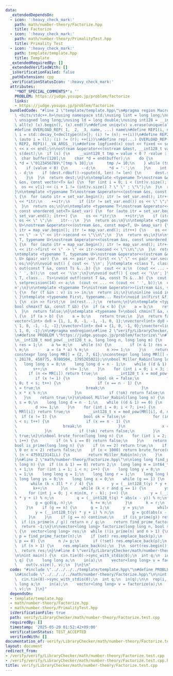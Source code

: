 ```yaml
---
data:
  _extendedDependsOn:
  - icon: ':heavy_check_mark:'
    path: math/number-theory/Factorize.hpp
    title: Factorize
  - icon: ':heavy_check_mark:'
    path: math/number-theory/PrimalityTest.hpp
    title: Primality Test
  - icon: ':heavy_check_mark:'
    path: template/template.hpp
    title: Template
  _extendedRequiredBy: []
  _extendedVerifiedWith: []
  _isVerificationFailed: false
  _pathExtension: cpp
  _verificationStatusIcon: ':heavy_check_mark:'
  attributes:
    '*NOT_SPECIAL_COMMENTS*': ''
    PROBLEM: https://judge.yosupo.jp/problem/factorize
    links:
    - https://judge.yosupo.jp/problem/factorize
  bundledCode: "#line 2 \"template/template.hpp\"\n#pragma region Macros\n#include\
    \ <bits/stdc++.h>\nusing namespace std;\nusing lint = long long;\nusing ull =\
    \ unsigned long long;\nusing ld = long double;\nusing int128 = __int128_t;\n#define\
    \ all(x) (x).begin(), (x).end()\n#define uniqv(v) v.erase(unique(all(v)), v.end())\n\
    #define OVERLOAD_REP(_1, _2, _3, name, ...) name\n#define REP1(i, n) for (auto\
    \ i = std::decay_t<decltype(n)>{}; (i) != (n); ++(i))\n#define REP2(i, l, r) for\
    \ (auto i = (l); (i) != (r); ++(i))\n#define rep(...) OVERLOAD_REP(__VA_ARGS__,\
    \ REP2, REP1)(__VA_ARGS__)\n#define logfixed(x) cout << fixed << setprecision(10)\
    \ << x << endl;\n\nostream &operator<<(ostream &dest, __int128_t value) {\n  ostream::sentry\
    \ s(dest);\n  if (s) {\n    __uint128_t tmp = value < 0 ? -value : value;\n  \
    \  char buffer[128];\n    char *d = end(buffer);\n    do {\n      --d;\n     \
    \ *d = \"0123456789\"[tmp % 10];\n      tmp /= 10;\n    } while (tmp != 0);\n\
    \    if (value < 0) {\n      --d;\n      *d = '-';\n    }\n    int len = end(buffer)\
    \ - d;\n    if (dest.rdbuf()->sputn(d, len) != len) {\n      dest.setstate(ios_base::badbit);\n\
    \    }\n  }\n  return dest;\n}\n\ntemplate <typename T>\nostream &operator<<(ostream\
    \ &os, const vector<T> &v) {\n  for (int i = 0; i < (int)v.size(); i++) {\n  \
    \  os << v[i] << (i + 1 != (int)v.size() ? \" \" : \"\");\n  }\n  return os;\n\
    }\n\ntemplate <typename T>\nostream &operator<<(ostream &os, const set<T> &set_var)\
    \ {\n  for (auto itr = set_var.begin(); itr != set_var.end(); itr++) {\n    os\
    \ << *itr;\n    ++itr;\n    if (itr != set_var.end()) os << \" \";\n    itr--;\n\
    \  }\n  return os;\n}\n\ntemplate <typename T>\nostream &operator<<(ostream &os,\
    \ const unordered_set<T> &set_var) {\n  for (auto itr = set_var.begin(); itr !=\
    \ set_var.end(); itr++) {\n    os << *itr;\n    ++itr;\n    if (itr != set_var.end())\
    \ os << \" \";\n    itr--;\n  }\n  return os;\n}\n\ntemplate <typename T, typename\
    \ U>\nostream &operator<<(ostream &os, const map<T, U> &map_var) {\n  for (auto\
    \ itr = map_var.begin(); itr != map_var.end(); itr++) {\n    os << itr->first\
    \ << \" -> \" << itr->second << \"\\n\";\n  }\n  return os;\n}\n\ntemplate <typename\
    \ T, typename U>\nostream &operator<<(ostream &os, const unordered_map<T, U> &map_var)\
    \ {\n  for (auto itr = map_var.begin(); itr != map_var.end(); itr++) {\n    os\
    \ << itr->first << \" -> \" << itr->second << \"\\n\";\n  }\n  return os;\n}\n\
    \ntemplate <typename T, typename U>\nostream &operator<<(ostream &os, const pair<T,\
    \ U> &pair_var) {\n  os << pair_var.first << \" \" << pair_var.second;\n  return\
    \ os;\n}\n\nvoid out() { cout << '\\n'; }\ntemplate <class T, class... Ts>\nvoid\
    \ out(const T &a, const Ts &...b) {\n  cout << a;\n  (cout << ... << (cout <<\
    \ ' ', b));\n  cout << '\\n';\n}\n\nvoid outf() { cout << '\\n'; }\ntemplate <class\
    \ T, class... Ts>\nvoid outf(const T &a, const Ts &...b) {\n  cout << fixed <<\
    \ setprecision(14) << a;\n  (cout << ... << (cout << ' ', b));\n  cout << '\\\
    n';\n}\n\ntemplate <typename T>\nistream &operator>>(istream &is, vector<T> &v)\
    \ {\n  for (T &in : v) is >> in;\n  return is;\n}\n\ninline void in(void) { return;\
    \ }\ntemplate <typename First, typename... Rest>\nvoid in(First &first, Rest &...rest)\
    \ {\n  cin >> first;\n  in(rest...);\n  return;\n}\n\ntemplate <typename T>\n\
    bool chmax(T &a, const T &b) {\n  if (a < b) {\n    a = b;\n    return true;\n\
    \  }\n  return false;\n}\ntemplate <typename T>\nbool chmin(T &a, const T &b)\
    \ {\n  if (a > b) {\n    a = b;\n    return true;\n  }\n  return false;\n}\n\n\
    vector<lint> dx8 = {1, 1, 0, -1, -1, -1, 0, 1};\nvector<lint> dy8 = {0, 1, 1,\
    \ 1, 0, -1, -1, -1};\nvector<lint> dx4 = {1, 0, -1, 0};\nvector<lint> dy4 = {0,\
    \ 1, 0, -1};\n\n#pragma endregion\n#line 2 \"verify/LibraryChecker/math/number-theory/Factorize.test.cpp\"\
    \n#define PROBLEM \"https://judge.yosupo.jp/problem/factorize\"\n#line 1 \"math/number-theory/PrimalityTest.hpp\"\
    \n__int128_t mod_pow(__int128_t a, long long n, long long m) {\n    __int128_t\
    \ res = 1;\n    a %= m;\n    while (n) {\n        if (n & 1) res = (res * a) %\
    \ m;\n        a = (a * a) % m;\n        n >>= 1;\n    }\n    return res;\n}\n\n\
    constexpr long long MR[] = {2, 7, 61};\nconstexpr long long MRl[] = {2, 325, 9375,\
    \ 28178, 450775, 9780504, 1795265022};\n\nbool Miller_Rabin(long long n) {\n \
    \   long long s = 0;\n    long long d = n - 1;\n    while ((d & 1) == 0) {\n \
    \       s++;\n        d >>= 1;\n    }\n    for (int i = 0; i < 3; i++) {\n   \
    \     if (n <= MR[i]) return true;\n        __int128_t x = mod_pow(MR[i], d, n);\n\
    \        if (x != 1) {\n            bool ok = false;\n            for (int t =\
    \ 0; t < s; t++) {\n                if (x == n - 1) {\n                    ok\
    \ = true;\n                    break;\n                }\n                x =\
    \ x * x % n;\n            }\n            if (!ok) return false;\n        }\n \
    \   }\n    return true;\n}\n\nbool Miller_Rabinl(long long n) {\n    long long\
    \ s = 0;\n    long long d = n - 1;\n    while ((d & 1) == 0) {\n        s++;\n\
    \        d >>= 1;\n    }\n    for (int i = 0; i < 7; i++) {\n        if (n <=\
    \ MRl[i]) return true;\n        __int128_t x = mod_pow(MRl[i], d, n);\n      \
    \  if (x != 1) {\n            bool ok = false;\n            for (int t = 0; t\
    \ < s; t++) {\n                if (x == n - 1) {\n                    ok = true;\n\
    \                    break;\n                }\n                x = x * x % n;\n\
    \            }\n            if (!ok) return false;\n        }\n    }\n    return\
    \ true;\n}\n\nbool brute_force(long long n) {\n    for (int i = 2; i * i <= n;\
    \ i++) {\n        if (n % i == 0) return false;\n    }\n    return true;\n}\n\n\
    bool is_prime(long long n) {\n    if (n == 2) return true;\n    if ((n & 1) ==\
    \ 0 or n < 2) return false;\n    if (n < 1000) return brute_force(n);\n    if\
    \ (n < 4759123141LL) {\n        return Miller_Rabin(n);\n    }\n    return Miller_Rabinl(n);\n\
    }\n#line 2 \"math/number-theory/Factorize.hpp\"\n\nlong long find_prime_factor(long\
    \ long n) {\n  if ((n & 1) == 0) return 2;\n  long long m = int64_t(powl(n, 0.125))\
    \ + 1;\n  for (int i = 1; i < n; i++) {\n    long long y = 0;\n    long long g\
    \ = 1;\n    long long q = 1;\n    long long r = 1;\n    long long k = 0;\n   \
    \ long long ys = 0;\n    long long x = 0;\n    while (g == 1) {\n      x = y;\n\
    \      while (k < 3ll * r / 4) {\n        y = (__int128_t(y) * y + i) % n;\n \
    \       k++;\n      }\n      while (k < r and g == 1) {\n        ys = y;\n   \
    \     for (int j = 0; j < min(m, r - k); j++) {\n          y = (__int128_t(y)\
    \ * y + i) % n;\n          q = (__int128_t(q) * abs(x - y)) % n;\n        }\n\
    \        g = gcd(q, n);\n        k += m;\n      }\n      k = r;\n      r <<= 1;\n\
    \    }\n    if (g == n) {\n      g = 1;\n      y = ys;\n      while (g == 1) {\n\
    \        y = (__int128_t(y) * y + i) % n;\n        g = gcd(abs(x - y), n);\n \
    \     }\n    }\n    if (g == n) continue;\n    if (is_prime(g)) return g;\n  \
    \  if (is_prime(n / g)) return n / g;\n    return find_prime_factor(g);\n  }\n\
    \  return -1;\n}\n\nvector<long long> factorize(long long n, bool set = false)\
    \ {\n  vector<long long> res;\n  while (!is_prime(n) and n > 1) {\n    long long\
    \ p = find_prime_factor(n);\n    if (set) res.emplace_back(p);\n    while (n %\
    \ p == 0) {\n      n /= p;\n      if (!set) res.emplace_back(p);\n    }\n  }\n\
    \  if (n > 1) {\n    res.emplace_back(n);\n  }\n  sort(res.begin(), res.end());\n\
    \  return res;\n}\n#line 4 \"verify/LibraryChecker/math/number-theory/Factorize.test.cpp\"\
    \n\nint main() {\n  cin.tie(0)->sync_with_stdio(0);\n  int q;\n  in(q);\n\n  rep(i,\
    \ q) {\n    long long a;\n    in(a);\n    vector<long long> v = factorize(a);\n\
    \    out(v.size(), v);\n  }\n}\n"
  code: "#include \"../../../../template/template.hpp\"\n#define PROBLEM \"https://judge.yosupo.jp/problem/factorize\"\
    \n#include \"../../../../math/number-theory/Factorize.hpp\"\n\nint main() {\n\
    \  cin.tie(0)->sync_with_stdio(0);\n  int q;\n  in(q);\n\n  rep(i, q) {\n    long\
    \ long a;\n    in(a);\n    vector<long long> v = factorize(a);\n    out(v.size(),\
    \ v);\n  }\n}"
  dependsOn:
  - template/template.hpp
  - math/number-theory/Factorize.hpp
  - math/number-theory/PrimalityTest.hpp
  isVerificationFile: true
  path: verify/LibraryChecker/math/number-theory/Factorize.test.cpp
  requiredBy: []
  timestamp: '2025-05-20 01:52:42+09:00'
  verificationStatus: TEST_ACCEPTED
  verifiedWith: []
documentation_of: verify/LibraryChecker/math/number-theory/Factorize.test.cpp
layout: document
redirect_from:
- /verify/verify/LibraryChecker/math/number-theory/Factorize.test.cpp
- /verify/verify/LibraryChecker/math/number-theory/Factorize.test.cpp.html
title: verify/LibraryChecker/math/number-theory/Factorize.test.cpp
---
```

